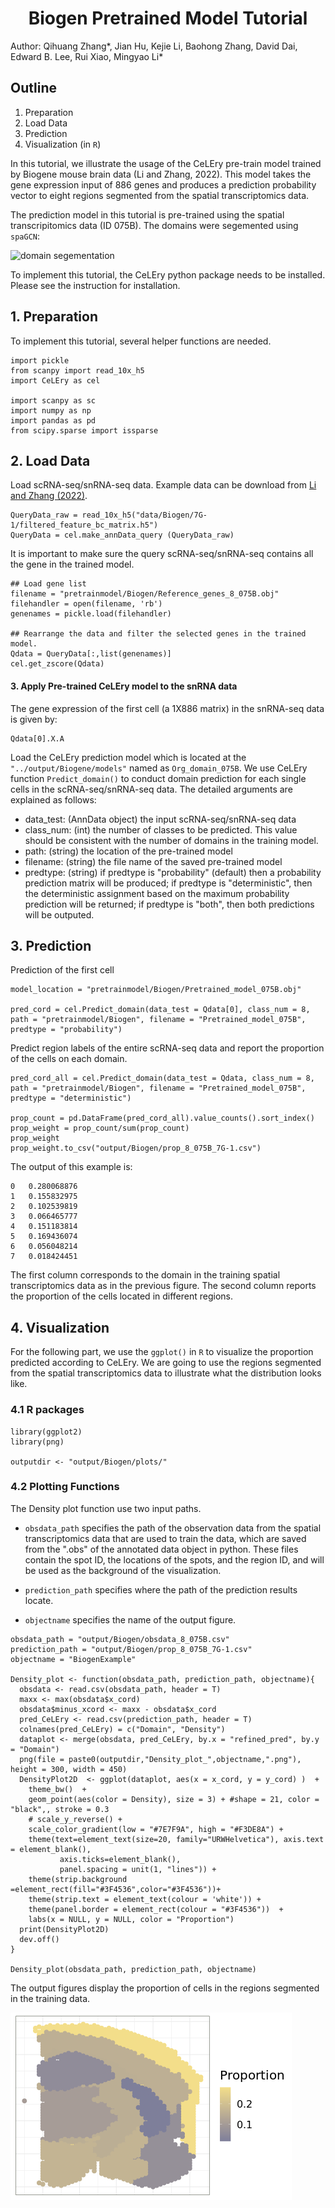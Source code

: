 <h1><center>Biogen Pretrained Model Tutorial </center></h1>

Author: Qihuang Zhang*, Jian Hu, Kejie Li, Baohong Zhang, David Dai,
Edward B. Lee, Rui Xiao, Mingyao Li*



## Outline

1.  Preparation
2.  Load Data
3.  Prediction
4.  Visualization (in `R`)


In this tutorial, we illustrate the usage of the CeLEry pre-train model
trained by Biogene mouse brain data (Li and Zhang, 2022). This model
takes the gene expression input of 886 genes and produces a prediction
probability vector to eight regions segmented from the spatial
transcriptomics data.


The prediction model in this tutorial is pre-trained using the spatial transcripitomics data (ID 075B). The domains were segemented using ``spaGCN``:

![domain segementation](https://github.com/QihuangZhang/CeLEry/tree/main/docs/asserts/images/segementation_8_075B.png)


To implement this tutorial, the CeLEry python package needs to be installed. Please see the instruction for installation.  

## 1. Preparation 

To implement this tutorial, several
helper functions are needed. 


``` {.python}
import pickle
from scanpy import read_10x_h5
import CeLEry as cel

import scanpy as sc
import numpy as np
import pandas as pd
from scipy.sparse import issparse
```


## 2. Load Data 

Load scRNA-seq/snRNA-seq data. Example data can be download from [Li and Zhang (2022)](https://doi.org/10.5281/zenodo.6640285).

``` {.python}
QueryData_raw = read_10x_h5("data/Biogen/7G-1/filtered_feature_bc_matrix.h5")
QueryData = cel.make_annData_query (QueryData_raw)
```


It is important to make sure the query scRNA-seq/snRNA-seq contains all the gene in the trained model.

``` {.python}
## Load gene list
filename = "pretrainmodel/Biogen/Reference_genes_8_075B.obj"
filehandler = open(filename, 'rb') 
genenames = pickle.load(filehandler)

## Rearrange the data and filter the selected genes in the trained model.
Qdata = QueryData[:,list(genenames)]
cel.get_zscore(Qdata)
```

#### 3. Apply Pre-trained CeLEry model to the snRNA data

The gene expression of the first cell (a 1X886 matrix) in the snRNA-seq data is given by:

``` {.python}
Qdata[0].X.A
```

Load the CeLEry prediction model which is located at the
`"../output/Biogene/models"` named as `Org_domain_075B`. We use CeLEry
function `Predict_domain()` to conduct domain prediction for each single
cells in the scRNA-seq/snRNA-seq data. The detailed arguments are
explained as follows:

-   data_test: (AnnData object) the input scRNA-seq/snRNA-seq data
-   class_num: (int) the number of classes to be predicted. This value
    should be consistent with the number of domains in the training
    model.
-   path: (string) the location of the pre-trained model
-   filename: (string) the file name of the saved pre-trained model
-   predtype: (string) if predtype is \"probability\" (default) then a
    probability prediction matrix will be produced; if predtype is
    \"deterministic\", then the deterministic assignment based on the
    maximum probability prediction will be returned; if predtype is
    \"both\", then both predictions will be outputed.

## 3. Prediction

Prediction of the first cell

``` {.python}
model_location = "pretrainmodel/Biogen/Pretrained_model_075B.obj"

pred_cord = cel.Predict_domain(data_test = Qdata[0], class_num = 8, path = "pretrainmodel/Biogen", filename = "Pretrained_model_075B", predtype = "probability")
```


Predict region labels of the entire scRNA-seq data and report the proportion of the cells on each domain.

``` {.python}
pred_cord_all = cel.Predict_domain(data_test = Qdata, class_num = 8, path = "pretrainmodel/Biogen", filename = "Pretrained_model_075B", predtype = "deterministic")

prop_count = pd.DataFrame(pred_cord_all).value_counts().sort_index()
prop_weight = prop_count/sum(prop_count)
prop_weight
prop_weight.to_csv("output/Biogen/prop_8_075B_7G-1.csv")
```

The output of this example is:

```
0	0.280068876
1	0.155832975
2	0.102539819
3	0.066465777
4	0.151183814
5	0.169436074
6	0.056048214
7	0.018424451
```
The first column corresponds to the domain in the training spatial transcriptomics data as in the previous figure. The second column reports the proportion of the cells located in different regions.


## 4. Visualization

For the following part, we use the `ggplot()` in `R` to visualize the
proportion predicted according to CeLEry. We are going to use the
regions segmented from the spatial transcriptomics data to illustrate
what the distribution looks like.

### 4.1 R packages

``` {.R}
library(ggplot2)
library(png)

outputdir <- "output/Biogen/plots/"
```


### 4.2 Plotting Functions

The Density plot function use two input paths.

-   `obsdata_path` specifies the path of the observation data from the
    spatial transcriptomics data that are used to train the data,
    which are saved from the \".obs\" of the annotated data object in
    python. These files contain the spot ID, the locations of the spots,
    and the region ID, and will be used as the background of
    the visualization.

-   `prediction_path` specifies where the path of the prediction results
    locate.

-   `objectname` specifies the name of the output figure.

``` {.R}
obsdata_path = "output/Biogen/obsdata_8_075B.csv"
prediction_path = "output/Biogen/prop_8_075B_7G-1.csv"
objectname = "BiogenExample"

Density_plot <- function(obsdata_path, prediction_path, objectname){
  obsdata <- read.csv(obsdata_path, header = T)
  maxx <- max(obsdata$x_cord)
  obsdata$minus_xcord <- maxx - obsdata$x_cord
  pred_CeLEry <- read.csv(prediction_path, header = T)
  colnames(pred_CeLEry) = c("Domain", "Density")
  dataplot <- merge(obsdata, pred_CeLEry, by.x = "refined_pred", by.y = "Domain")
  png(file = paste0(outputdir,"Density_plot_",objectname,".png"), height = 300, width = 450)
  DensityPlot2D  <- ggplot(dataplot, aes(x = x_cord, y = y_cord) )  + 
    theme_bw()  + 
    geom_point(aes(color = Density), size = 3) + #shape = 21, color = "black",, stroke = 0.3
    # scale_y_reverse() +
    scale_color_gradient(low = "#7E7F9A", high = "#F3DE8A") +
    theme(text=element_text(size=20, family="URWHelvetica"), axis.text = element_blank(),
           axis.ticks=element_blank(),
           panel.spacing = unit(1, "lines")) +
    theme(strip.background =element_rect(fill="#3F4536",color="#3F4536"))+
    theme(strip.text = element_text(colour = 'white')) +
    theme(panel.border = element_rect(colour = "#3F4536"))  +
    labs(x = NULL, y = NULL, color = "Proportion")
  print(DensityPlot2D)
  dev.off()
}

Density_plot(obsdata_path, prediction_path, objectname)
```

The output figures display the proportion of cells in the regions
segmented in the training data.

![prediction results](figures/Density_plot_BiogenExample.png)
